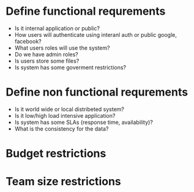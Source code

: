 # Define functional requrements
* Is it internal application or public?
* How users will authenticate using interanl auth or public google, facebook?
* What users roles will use the system?
* Do we have admin roles?
* Is users store some files?
* Is system has some goverment restrictions?


# Define non functional requrements
* Is it world wide or local distribeted system? 
* Is it low/high load intensive application?
* Is system has some SLAs (response time, availability)?
* What is the consistency for the data?

# Budget restrictions
# Team size restrictions


